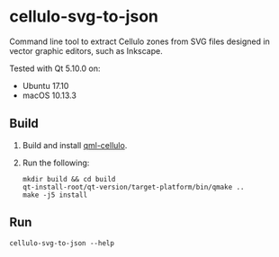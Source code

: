 cellulo-svg-to-json
===================

Command line tool to extract Cellulo zones from SVG files designed in vector graphic editors, such as Inkscape.

Tested with Qt 5.10.0 on:

  - Ubuntu 17.10
  - macOS 10.13.3

Build
-----

1. Build and install [qml-cellulo](../../).
1. Run the following:

    ```
    mkdir build && cd build
    qt-install-root/qt-version/target-platform/bin/qmake ..
    make -j5 install
    ```

Run
---

```
cellulo-svg-to-json --help
```
